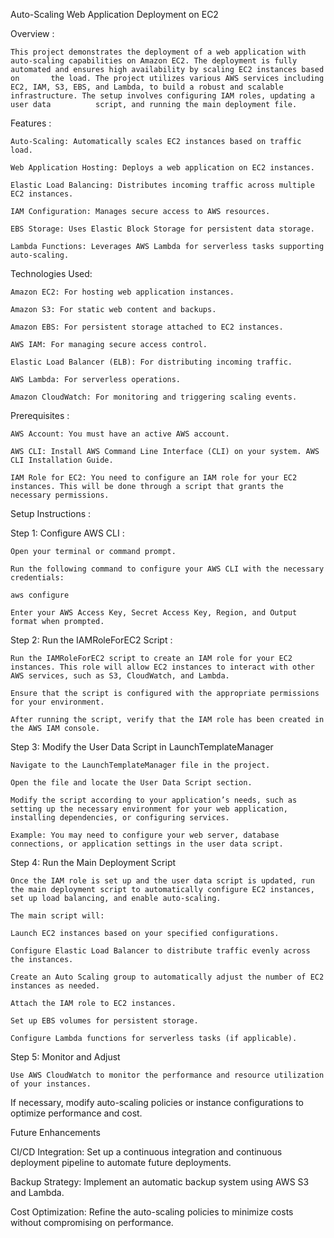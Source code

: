 Auto-Scaling Web Application Deployment on EC2 

Overview :

    This project demonstrates the deployment of a web application with auto-scaling capabilities on Amazon EC2. The deployment is fully automated and ensures high availability by scaling EC2 instances based on       the load. The project utilizes various AWS services including EC2, IAM, S3, EBS, and Lambda, to build a robust and scalable infrastructure. The setup involves configuring IAM roles, updating a user data          script, and running the main deployment file. 

Features :

    Auto-Scaling: Automatically scales EC2 instances based on traffic load. 
    
    Web Application Hosting: Deploys a web application on EC2 instances. 
    
    Elastic Load Balancing: Distributes incoming traffic across multiple EC2 instances. 
    
    IAM Configuration: Manages secure access to AWS resources. 
    
    EBS Storage: Uses Elastic Block Storage for persistent data storage. 
    
    Lambda Functions: Leverages AWS Lambda for serverless tasks supporting auto-scaling. 

Technologies Used: 

    Amazon EC2: For hosting web application instances. 
    
    Amazon S3: For static web content and backups. 
    
    Amazon EBS: For persistent storage attached to EC2 instances. 
    
    AWS IAM: For managing secure access control. 
    
    Elastic Load Balancer (ELB): For distributing incoming traffic. 
    
    AWS Lambda: For serverless operations. 
    
    Amazon CloudWatch: For monitoring and triggering scaling events. 

Prerequisites :

    AWS Account: You must have an active AWS account. 
    
    AWS CLI: Install AWS Command Line Interface (CLI) on your system. AWS CLI Installation Guide. 
    
    IAM Role for EC2: You need to configure an IAM role for your EC2 instances. This will be done through a script that grants the necessary permissions. 
    
Setup Instructions :

  Step 1: Configure AWS CLI :

    Open your terminal or command prompt. 
    
    Run the following command to configure your AWS CLI with the necessary credentials: 
    
    aws configure 
  
    Enter your AWS Access Key, Secret Access Key, Region, and Output format when prompted. 

  Step 2: Run the IAMRoleForEC2 Script :

    Run the IAMRoleForEC2 script to create an IAM role for your EC2 instances. This role will allow EC2 instances to interact with other AWS services, such as S3, CloudWatch, and Lambda. 
    
    Ensure that the script is configured with the appropriate permissions for your environment. 
    
    After running the script, verify that the IAM role has been created in the AWS IAM console. 

  Step 3: Modify the User Data Script in LaunchTemplateManager 

    Navigate to the LaunchTemplateManager file in the project. 
    
    Open the file and locate the User Data Script section. 
    
    Modify the script according to your application’s needs, such as setting up the necessary environment for your web application, installing dependencies, or configuring services. 
    
    Example: You may need to configure your web server, database connections, or application settings in the user data script. 

  Step 4: Run the Main Deployment Script 

    Once the IAM role is set up and the user data script is updated, run the main deployment script to automatically configure EC2 instances, set up load balancing, and enable auto-scaling. 
    
    The main script will: 
    
    Launch EC2 instances based on your specified configurations. 
    
    Configure Elastic Load Balancer to distribute traffic evenly across the instances. 
    
    Create an Auto Scaling group to automatically adjust the number of EC2 instances as needed. 
    
    Attach the IAM role to EC2 instances. 
    
    Set up EBS volumes for persistent storage. 
    
    Configure Lambda functions for serverless tasks (if applicable). 

  Step 5: Monitor and Adjust 

    Use AWS CloudWatch to monitor the performance and resource utilization of your instances. 

If necessary, modify auto-scaling policies or instance configurations to optimize performance and cost. 

Future Enhancements 

CI/CD Integration: Set up a continuous integration and continuous deployment pipeline to automate future deployments. 

Backup Strategy: Implement an automatic backup system using AWS S3 and Lambda. 

Cost Optimization: Refine the auto-scaling policies to minimize costs without compromising on performance. 
